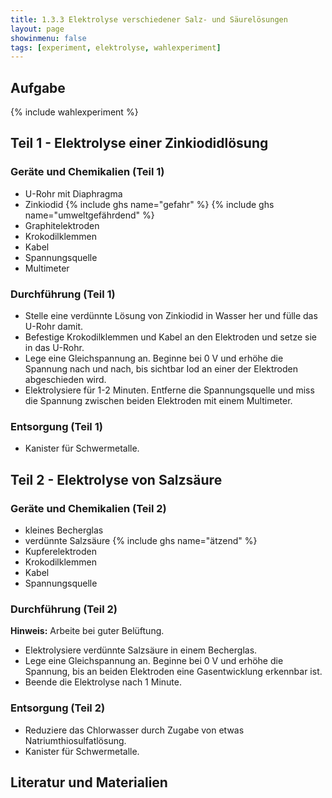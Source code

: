 ```yaml
---
title: 1.3.3 Elektrolyse verschiedener Salz- und Säurelösungen
layout: page
showinmenu: false
tags: [experiment, elektrolyse, wahlexperiment]
---
```


## Aufgabe

{% include wahlexperiment %}

## Teil 1 - Elektrolyse einer Zinkiodidlösung

### Geräte und Chemikalien (Teil 1)

- U-Rohr mit Diaphragma
- Zinkiodid {% include ghs name="gefahr" %} {% include ghs name="umweltgefährdend" %}
- Graphitelektroden
- Krokodilklemmen
- Kabel
- Spannungsquelle
- Multimeter

### Durchführung (Teil 1)

- Stelle eine verdünnte Lösung von Zinkiodid in Wasser her und fülle das U-Rohr damit. 
- Befestige Krokodilklemmen und Kabel an den Elektroden und setze sie in das U-Rohr.
- Lege eine Gleichspannung an. Beginne bei 0 V und erhöhe die Spannung nach und nach, bis sichtbar Iod an einer der Elektroden abgeschieden wird.
- Elektrolysiere für 1-2 Minuten. Entferne die Spannungsquelle und miss die Spannung zwischen beiden Elektroden mit einem Multimeter.

### Entsorgung (Teil 1)

- Kanister für Schwermetalle.

## Teil 2 - Elektrolyse von Salzsäure

### Geräte und Chemikalien (Teil 2)

- kleines Becherglas
- verdünnte Salzsäure {% include ghs name="ätzend" %}
- Kupferelektroden
- Krokodilklemmen
- Kabel
- Spannungsquelle

### Durchführung (Teil 2)

**Hinweis:** Arbeite bei guter Belüftung.

- Elektrolysiere verdünnte Salzsäure in einem Becherglas. 
- Lege eine Gleichspannung an. Beginne bei 0 V und erhöhe die Spannung, bis an beiden Elektroden eine Gasentwicklung erkennbar ist.
- Beende die Elektrolyse nach 1 Minute.

### Entsorgung (Teil 2)

- Reduziere das Chlorwasser durch Zugabe von etwas Natriumthiosulfatlösung.
- Kanister für Schwermetalle.

## Literatur und Materialien



